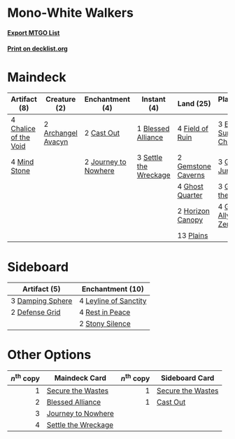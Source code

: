 # Mono-White Walkers

#### [Export MTGO List](../collection/Mono-White%20Walkers/Mono-White%20Walkers.txt)
#### [Print on decklist.org](http://decklist.org/?deckmain=2%09Archangel%20Avacyn%0A1%09Blessed%20Alliance%0A2%09Cast%20Out%0A4%09Chalice%20of%20the%20Void%0A3%09Elspeth,%20Sun's%20Champion%0A4%09Field%20of%20Ruin%0A2%09Gemstone%20Caverns%0A4%09Ghost%20Quarter%0A3%09Gideon%20Jura%0A3%09Gideon%20of%20the%20Trials%0A4%09Gideon,%20Ally%20of%20Zendikar%0A2%09Horizon%20Canopy%0A2%09Journey%20to%20Nowhere%0A4%09Mind%20Stone%0A13%09Plains%0A3%09Settle%20the%20Wreckage%0A4%09Wrath%20of%20God&deckside=3%09Damping%20Sphere%0A2%09Defense%20Grid%0A4%09Leyline%20of%20Sanctity%0A4%09Rest%20in%20Peace%0A2%09Stony%20Silence)
# Maindeck

|                                          Artifact (8)                                          |                                        Creature (2)                                         |                                        Enchantment (4)                                        |                                          Instant (4)                                           |                                          Land (25)                                          |                                          Planeswalker (13)                                          |                                       Sorcery (4)                                       |
|------------------------------------------------------------------------------------------------|---------------------------------------------------------------------------------------------|-----------------------------------------------------------------------------------------------|------------------------------------------------------------------------------------------------|---------------------------------------------------------------------------------------------|-----------------------------------------------------------------------------------------------------|-----------------------------------------------------------------------------------------|
|4 [Chalice of the Void](http://gatherer.wizards.com/Pages/Card/Details.aspx?multiverseid=442211)|2 [Archangel Avacyn](http://gatherer.wizards.com/Pages/Card/Details.aspx?multiverseid=409741)|2 [Cast Out](http://gatherer.wizards.com/Pages/Card/Details.aspx?multiverseid=426710)          |1 [Blessed Alliance](http://gatherer.wizards.com/Pages/Card/Details.aspx?multiverseid=414302)   |4 [Field of Ruin](http://gatherer.wizards.com/Pages/Card/Details.aspx?multiverseid=435415)   |3 [Elspeth, Sun's Champion](http://gatherer.wizards.com/Pages/Card/Details.aspx?multiverseid=394361) |4 [Wrath of God](http://gatherer.wizards.com/Pages/Card/Details.aspx?multiverseid=129808)|
|4 [Mind Stone](http://gatherer.wizards.com/Pages/Card/Details.aspx?multiverseid=135280)         |                                                                                             |2 [Journey to Nowhere](http://gatherer.wizards.com/Pages/Card/Details.aspx?multiverseid=247547)|3 [Settle the Wreckage](http://gatherer.wizards.com/Pages/Card/Details.aspx?multiverseid=435186)|2 [Gemstone Caverns](http://gatherer.wizards.com/Pages/Card/Details.aspx?multiverseid=122094)|3 [Gideon Jura](http://gatherer.wizards.com/Pages/Card/Details.aspx?multiverseid=430549)             |                                                                                         |
|                                                                                                |                                                                                             |                                                                                               |                                                                                                |4 [Ghost Quarter](http://gatherer.wizards.com/Pages/Card/Details.aspx?multiverseid=389534)   |3 [Gideon of the Trials](http://gatherer.wizards.com/Pages/Card/Details.aspx?multiverseid=426716)    |                                                                                         |
|                                                                                                |                                                                                             |                                                                                               |                                                                                                |2 [Horizon Canopy](http://gatherer.wizards.com/Pages/Card/Details.aspx?multiverseid=409571)  |4 [Gideon, Ally of Zendikar](http://gatherer.wizards.com/Pages/Card/Details.aspx?multiverseid=401897)|                                                                                         |
|                                                                                                |                                                                                             |                                                                                               |                                                                                                |13 [Plains](http://gatherer.wizards.com/Pages/Card/Details.aspx?multiverseid=439856)         |                                                                                                     |                                                                                         |


# Sideboard

|                                       Artifact (5)                                        |                                        Enchantment (10)                                        |
|-------------------------------------------------------------------------------------------|------------------------------------------------------------------------------------------------|
|3 [Damping Sphere](http://gatherer.wizards.com/Pages/Card/Details.aspx?multiverseid=443101)|4 [Leyline of Sanctity](http://gatherer.wizards.com/Pages/Card/Details.aspx?multiverseid=204993)|
|2 [Defense Grid](http://gatherer.wizards.com/Pages/Card/Details.aspx?multiverseid=45481)   |4 [Rest in Peace](http://gatherer.wizards.com/Pages/Card/Details.aspx?multiverseid=442021)      |
|                                                                                           |2 [Stony Silence](http://gatherer.wizards.com/Pages/Card/Details.aspx?multiverseid=247425)      |


# Other Options

|*n*<sup>th</sup> copy|                                        Maindeck Card                                         |*n*<sup>th</sup> copy|                                       Sideboard Card                                       |
|--------------------:|----------------------------------------------------------------------------------------------|--------------------:|--------------------------------------------------------------------------------------------|
|                    1|[Secure the Wastes](http://gatherer.wizards.com/Pages/Card/Details.aspx?multiverseid=394683)  |                    1|[Secure the Wastes](http://gatherer.wizards.com/Pages/Card/Details.aspx?multiverseid=394683)|
|                    2|[Blessed Alliance](http://gatherer.wizards.com/Pages/Card/Details.aspx?multiverseid=414302)   |                    1|[Cast Out](http://gatherer.wizards.com/Pages/Card/Details.aspx?multiverseid=426710)         |
|                    3|[Journey to Nowhere](http://gatherer.wizards.com/Pages/Card/Details.aspx?multiverseid=247547) |                     |                                                                                            |
|                    4|[Settle the Wreckage](http://gatherer.wizards.com/Pages/Card/Details.aspx?multiverseid=435186)|                     |                                                                                            |

